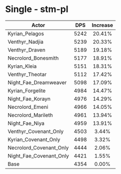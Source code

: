 # Single - stm-pl
| Actor | DPS | Increase |
|---|:---:|:---:|
|Kyrian_Pelagos|5242|20.41%|
|Venthyr_Nadjia|5239|20.33%|
|Venthyr_Draven|5189|19.18%|
|Necrolord_Bonesmith|5177|18.91%|
|Kyrian_Kleia|5151|18.31%|
|Venthyr_Theotar|5112|17.42%|
|Night_Fae_Dreamweaver|5098|17.09%|
|Kyrian_Forgelite|4984|14.47%|
|Night_Fae_Korayn|4976|14.29%|
|Necrolord_Emeni|4966|14.05%|
|Necrolord_Marileth|4961|13.94%|
|Night_Fae_Niya|4959|13.91%|
|Venthyr_Covenant_Only|4503|3.44%|
|Kyrian_Covenant_Only|4498|3.32%|
|Necrolord_Covenant_Only|4444|2.06%|
|Night_Fae_Covenant_Only|4421|1.55%|
|Base|4354|0.00%|
